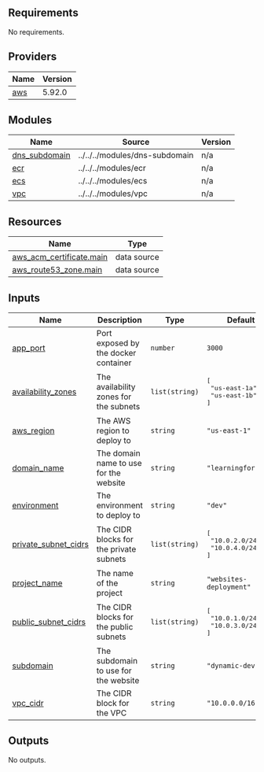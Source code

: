 <!-- BEGIN_TF_DOCS -->
## Requirements

No requirements.

## Providers

| Name | Version |
|------|---------|
| <a name="provider_aws"></a> [aws](#provider\_aws) | 5.92.0 |

## Modules

| Name | Source | Version |
|------|--------|---------|
| <a name="module_dns_subdomain"></a> [dns\_subdomain](#module\_dns\_subdomain) | ../../../modules/dns-subdomain | n/a |
| <a name="module_ecr"></a> [ecr](#module\_ecr) | ../../../modules/ecr | n/a |
| <a name="module_ecs"></a> [ecs](#module\_ecs) | ../../../modules/ecs | n/a |
| <a name="module_vpc"></a> [vpc](#module\_vpc) | ../../../modules/vpc | n/a |

## Resources

| Name | Type |
|------|------|
| [aws_acm_certificate.main](https://registry.terraform.io/providers/hashicorp/aws/latest/docs/data-sources/acm_certificate) | data source |
| [aws_route53_zone.main](https://registry.terraform.io/providers/hashicorp/aws/latest/docs/data-sources/route53_zone) | data source |

## Inputs

| Name | Description | Type | Default | Required |
|------|-------------|------|---------|:--------:|
| <a name="input_app_port"></a> [app\_port](#input\_app\_port) | Port exposed by the docker container | `number` | `3000` | no |
| <a name="input_availability_zones"></a> [availability\_zones](#input\_availability\_zones) | The availability zones for the subnets | `list(string)` | <pre>[<br/>  "us-east-1a",<br/>  "us-east-1b"<br/>]</pre> | no |
| <a name="input_aws_region"></a> [aws\_region](#input\_aws\_region) | The AWS region to deploy to | `string` | `"us-east-1"` | no |
| <a name="input_domain_name"></a> [domain\_name](#input\_domain\_name) | The domain name to use for the website | `string` | `"learningfor.fun"` | no |
| <a name="input_environment"></a> [environment](#input\_environment) | The environment to deploy to | `string` | `"dev"` | no |
| <a name="input_private_subnet_cidrs"></a> [private\_subnet\_cidrs](#input\_private\_subnet\_cidrs) | The CIDR blocks for the private subnets | `list(string)` | <pre>[<br/>  "10.0.2.0/24",<br/>  "10.0.4.0/24"<br/>]</pre> | no |
| <a name="input_project_name"></a> [project\_name](#input\_project\_name) | The name of the project | `string` | `"websites-deployment"` | no |
| <a name="input_public_subnet_cidrs"></a> [public\_subnet\_cidrs](#input\_public\_subnet\_cidrs) | The CIDR blocks for the public subnets | `list(string)` | <pre>[<br/>  "10.0.1.0/24",<br/>  "10.0.3.0/24"<br/>]</pre> | no |
| <a name="input_subdomain"></a> [subdomain](#input\_subdomain) | The subdomain to use for the website | `string` | `"dynamic-dev"` | no |
| <a name="input_vpc_cidr"></a> [vpc\_cidr](#input\_vpc\_cidr) | The CIDR block for the VPC | `string` | `"10.0.0.0/16"` | no |

## Outputs

No outputs.
<!-- END_TF_DOCS -->